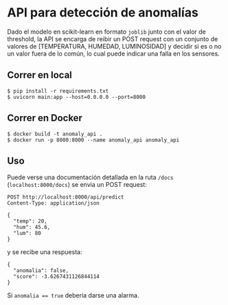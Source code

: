 # API para detección de anomalías
Dado el modelo en scikit-learn en formato `joblib` junto con el valor de threshold, la API se encarga de reibir un
POST request con un conjunto de valores de [TEMPERATURA, HUMEDAD, LUMINOSIDAD] y decidir si es o no un valor fuera de lo
común, lo cual puede indicar una falla en los sensores.

## Correr en local
```
$ pip install -r requirements.txt
$ uvicorn main:app --host=0.0.0.0 --port=8000
```

## Correr en Docker
```
$ docker build -t anomaly_api .
$ docker run -p 8000:8000 --name anomaly_api anomaly_api
```

## Uso
Puede verse una documentación detallada en la ruta `/docs` (`localhost:8000/docs`)
se envia un POST request:
```
POST http://localhost:8000/api/predict
Content-Type: application/json

{
  "temp": 20,
  "hum": 45.6,
  "lum": 80
}
```
y se recibe una respuesta:
```
{
  "anomalia": false,
  "score": -3.6267431126844114
}
```
Si `anomalia == true` debería darse una alarma.